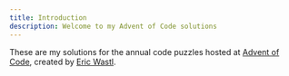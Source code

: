 ```yaml
---
title: Introduction
description: Welcome to my Advent of Code solutions
---
```


These are my solutions for the annual code puzzles hosted at [Advent of Code](https://adventofcode.com), created by [Eric Wastl](https://was.tl).
